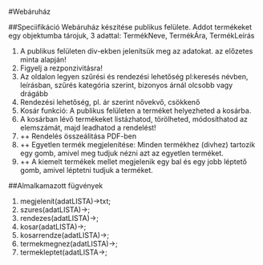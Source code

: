 #Webáruház

##Speciifikáció
Webáruház készitése publikus felülete.
Addot termékeket egy objektumba tárojuk, 3 adattal: TermékNeve, TermékÁra, TermékLeírás


1. A publikus felületen div-ekben jelenítsük meg az adatokat. az előzetes minta alapján! 
2. Figyelj a rezponzivitásra!
3. Az oldalon legyen szűrési és rendezési lehetőség pl:keresés névben, leírásban, szűrés kategória szerint, bizonyos árnál olcsobb vagy drágább
4. Rendezési lehetőség, pl. ár szerint nővekvő, csökkenő
5. Kosár funkció:  A publikus felületen a terméket helyezheted a kosárba. 
6. A kosárban lévő termékeket listázhatod, törölheted, módosíthatod az elemszámát, majd leadhatod a rendelést!
7. ++ Rendelés összeálitása PDF-ben
8. ++ Egyetlen termék megjelenítése: Minden termékhez (divhez) tartozik egy gomb, amivel meg tudjuk nézni azt az egyetlen terméket.
9. ++ A kiemelt termékek mellet megjelenik egy bal és egy jobb léptető gomb, amivel léptetni tudjuk a terméket.


##Almalkamazott fügvények
1. megjelenít(adatLISTA)->txt;
2. szures(adatLISTA)->;
3. rendezes(adatLISTA)->;
4. kosar(adatLISTA)->;
5. kosarrendze(adatLISTA)->;
6. termekmegnez(adatLISTA)->;
7. termekleptet(adatLISTA->;